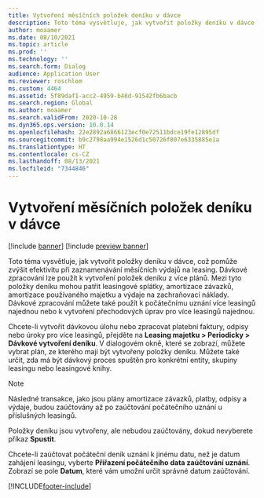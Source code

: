```yaml
---
title: Vytvoření měsíčních položek deníku v dávce
description: Toto téma vysvětluje, jak vytvořit položky deníku v dávce, což pomůže zvýšit efektivitu při zaznamenávání měsíčních výdajů na leasing.
author: moaamer
ms.date: 08/10/2021
ms.topic: article
ms.prod: ''
ms.technology: ''
ms.search.form: Dialog
audience: Application User
ms.reviewer: roschlom
ms.custom: 4464
ms.assetid: 5f89daf1-acc2-4959-b48d-91542fb6bacb
ms.search.region: Global
ms.author: moaamer
ms.search.validFrom: 2020-10-28
ms.dyn365.ops.version: 10.0.14
ms.openlocfilehash: 22e2892a6866123ecf0e72511bdce19fe12895df
ms.sourcegitcommit: b9c2798aa994e1526d1c50726f807e6335885e1a
ms.translationtype: HT
ms.contentlocale: cs-CZ
ms.lasthandoff: 08/13/2021
ms.locfileid: "7344846"
---
```

# <a name="create-monthly-journal-entries-in-a-batch"></a>Vytvoření měsíčních položek deníku v dávce

[!include [banner](../includes/banner.md)]
[!include [preview banner](../includes/preview-banner.md)]


Toto téma vysvětluje, jak vytvořit položky deníku v dávce, což pomůže zvýšit efektivitu při zaznamenávání měsíčních výdajů na leasing. Dávkové zpracování lze použít k vytvoření položek deníku z více plánů. Mezi tyto položky deníku mohou patřit leasingové splátky, amortizace závazků, amortizace používaného majetku a výdaje na zachraňovací náklady. Dávkové zpracování můžete také použít k počátečnímu uznání více leasingů najednou nebo k vytvoření přechodových úprav pro více leasingů najednou.

Chcete-li vytvořit dávkovou úlohu nebo zpracovat platební faktury, odpisy nebo úroky pro více leasingů, přejděte na **Leasing majetku \> Periodicky \> Dávkové vytvoření deníku**. V dialogovém okně, které se zobrazí, můžete vybrat plán, ze kterého mají být vytvořeny položky deníku. Můžete také určit, zda má být dávkový proces spuštěn pro konkrétní entity, skupiny leasingu nebo leasingové knihy.

> [!NOTE]
> Následné transakce, jako jsou plány amortizace závazků, platby, odpisy a výdaje, budou zaúčtovány až po zaúčtování počátečního uznání u příslušných leasingů.
>
> Položky deníku jsou vytvořeny, ale nebudou zaúčtovány, dokud nevyberete příkaz **Spustit**.

Chcete-li zaúčtovat počáteční deník uznání k jinému datu, než je datum zahájení leasingu, vyberte **Přiřazení počátečního data zaúčtování uznání**. Zobrazí se pole **Datum**, které vám umožní určit správné datum zaúčtování.

[!INCLUDE[footer-include](../../includes/footer-banner.md)]
